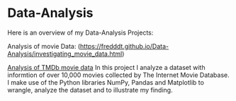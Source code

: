 # Data-Analysis
Here is an overview of my Data-Analysis Projects:

Analysis of movie Data: (https://fredddt.github.io/Data-Analysis/investigating_movie_data.html)

[Analysis of TMDb movie data](investigating_movie_data.html)
In this project I analyze a dataset with informtion of over 10,000 movies collected by The Internet Movie Database. I make use of the Python libraries NumPy, Pandas and Matplotlib to wrangle, analyze the dataset and to illustrate my finding.
